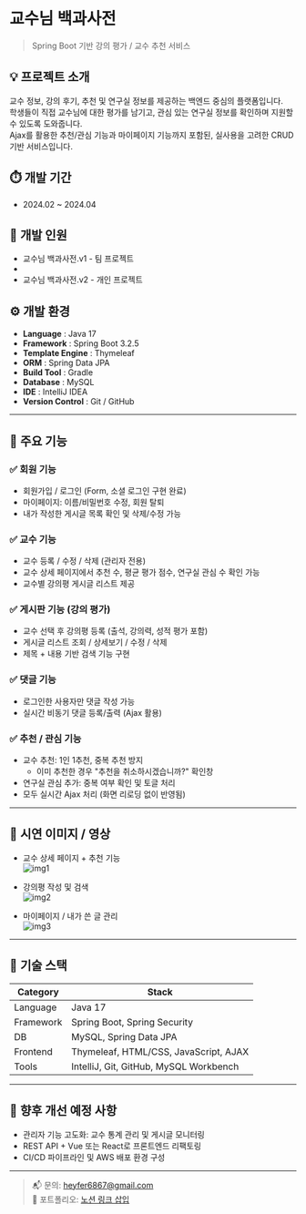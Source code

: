 # 교수님 백과사전

> Spring Boot 기반 강의 평가 / 교수 추천 서비스

## 💡 프로젝트 소개
교수 정보, 강의 후기, 추천 및 연구실 정보를 제공하는 백엔드 중심의 플랫폼입니다.  
학생들이 직접 교수님에 대한 평가를 남기고, 관심 있는 연구실 정보를 확인하며 지원할 수 있도록 도와줍니다.  
Ajax를 활용한 추천/관심 기능과 마이페이지 기능까지 포함된, 실사용을 고려한 CRUD 기반 서비스입니다.

## ⏱️ 개발 기간
- 2024.02 ~ 2024.04

## 👥 개발 인원
- 교수님 백과사전.v1 - 팀 프로젝트
- 
- 교수님 백과사전.v2 - 개인 프로젝트

## ⚙️ 개발 환경
- **Language** : Java 17
- **Framework** : Spring Boot 3.2.5
- **Template Engine** : Thymeleaf
- **ORM** : Spring Data JPA
- **Build Tool** : Gradle
- **Database** : MySQL
- **IDE** : IntelliJ IDEA
- **Version Control** : Git / GitHub

---

## 📌 주요 기능

### ✅ 회원 기능
- 회원가입 / 로그인 (Form, 소셜 로그인 구현 완료)
- 마이페이지: 이름/비밀번호 수정, 회원 탈퇴
- 내가 작성한 게시글 목록 확인 및 삭제/수정 가능

### ✅ 교수 기능
- 교수 등록 / 수정 / 삭제 (관리자 전용)
- 교수 상세 페이지에서 추천 수, 평균 평가 점수, 연구실 관심 수 확인 가능
- 교수별 강의평 게시글 리스트 제공

### ✅ 게시판 기능 (강의 평가)
- 교수 선택 후 강의평 등록 (출석, 강의력, 성적 평가 포함)
- 게시글 리스트 조회 / 상세보기 / 수정 / 삭제
- 제목 + 내용 기반 검색 기능 구현

### ✅ 댓글 기능
- 로그인한 사용자만 댓글 작성 가능
- 실시간 비동기 댓글 등록/출력 (Ajax 활용)

### ✅ 추천 / 관심 기능
- 교수 추천: 1인 1추천, 중복 추천 방지
  - 이미 추천한 경우 "추천을 취소하시겠습니까?" 확인창
- 연구실 관심 추가: 중복 여부 확인 및 토글 처리
- 모두 실시간 Ajax 처리 (화면 리로딩 없이 반영됨)

---

## 🎥 시연 이미지 / 영상

- 교수 상세 페이지 + 추천 기능  
  ![img1](https://github.com/user-attachments/assets/ed0c4415-0926-495c-b974-6acd7ce6f91a)

- 강의평 작성 및 검색  
  ![img2](https://github.com/user-attachments/assets/bb8843db-6894-4a6e-a24d-f7dc4d379cf1)

- 마이페이지 / 내가 쓴 글 관리  
  ![img3](https://github.com/user-attachments/assets/f2339f48-8423-4329-9057-e429be7791f0)

---

## 🧩 기술 스택

| Category    | Stack                                      |
|-------------|--------------------------------------------|
| Language    | Java 17                                    |
| Framework   | Spring Boot, Spring Security               |
| DB          | MySQL, Spring Data JPA                     |
| Frontend    | Thymeleaf, HTML/CSS, JavaScript, AJAX      |
| Tools       | IntelliJ, Git, GitHub, MySQL Workbench     |

---

## 📌 향후 개선 예정 사항

- 관리자 기능 고도화: 교수 통계 관리 및 게시글 모니터링
- REST API + Vue 또는 React로 프론트엔드 리팩토링
- CI/CD 파이프라인 및 AWS 배포 환경 구성

---

> 📬 문의: heyfer6867@gmail.com  
> 💼 포트폴리오: [노션 링크 삽입](https://notion.so/yourportfolio)  
